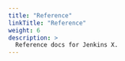 ```yaml
---
title: "Reference"
linkTitle: "Reference"
weight: 6
description: >
  Reference docs for Jenkins X.
---
```


